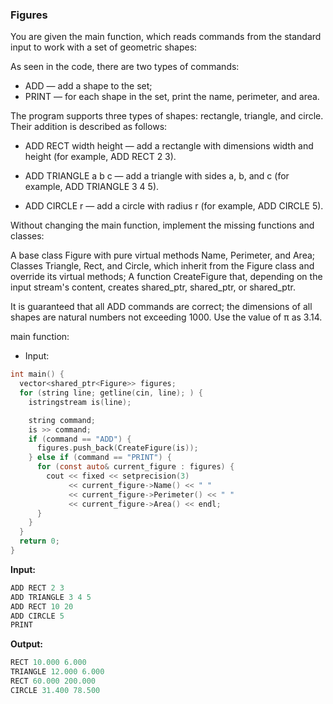 ### Figures 

You are given the main function, which reads commands from the standard input to work with a set of geometric shapes:

As seen in the code, there are two types of commands:

- ADD — add a shape to the set;
- PRINT — for each shape in the set, print the name, perimeter, and area.

The program supports three types of shapes: rectangle, triangle, and circle. Their addition is described as follows:

- ADD RECT width height — add a rectangle with dimensions width and height (for example, ADD RECT 2 3).

- ADD TRIANGLE a b c — add a triangle with sides a, b, and c (for example, ADD TRIANGLE 3 4 5).

- ADD CIRCLE r — add a circle with radius r (for example, ADD CIRCLE 5).

Without changing the main function, implement the missing functions and classes:

A base class Figure with pure virtual methods Name, Perimeter, and Area;
Classes Triangle, Rect, and Circle, which inherit from the Figure class and override its virtual methods;
A function CreateFigure that, depending on the input stream's content, creates shared_ptr<Rect>, shared_ptr<Triangle>, or shared_ptr<Circle>.

It is guaranteed that all ADD commands are correct; the dimensions of all shapes are natural numbers not exceeding 1000. Use the value of π as 3.14.



main function: 

- Input: 
```objectivec
int main() {
  vector<shared_ptr<Figure>> figures;
  for (string line; getline(cin, line); ) {
    istringstream is(line);

    string command;
    is >> command;
    if (command == "ADD") {
      figures.push_back(CreateFigure(is));
    } else if (command == "PRINT") {
      for (const auto& current_figure : figures) {
        cout << fixed << setprecision(3)
             << current_figure->Name() << " "
             << current_figure->Perimeter() << " "
             << current_figure->Area() << endl;
      }
    }
  }
  return 0;
}
```

**Input:**
```objectivec
ADD RECT 2 3
ADD TRIANGLE 3 4 5
ADD RECT 10 20
ADD CIRCLE 5
PRINT
```

**Output:**
```objectivec
RECT 10.000 6.000
TRIANGLE 12.000 6.000
RECT 60.000 200.000
CIRCLE 31.400 78.500
```
